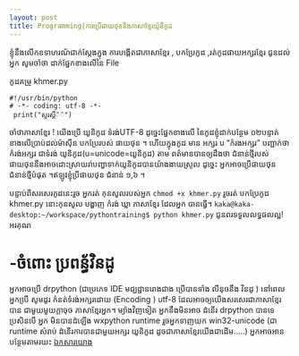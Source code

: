 ```yaml
---
layout: post
title: Programming|ការប្រើផាយថុននិង​ភាសាខ្មែរយ៉ូនីកូដ
---
```


ខ្ញុំនឹងលើកឧទាហរណ័ជាក់ស្ដែងក្នុង ការបង្កើតជាភាសាខ្មែរ , បកប្រែកូដ ,រត់កូដផាយអក្សរខ្មែរ  ជូនដល់អ្នក សូមចាំថា ដាក់ផ្នែក​ខាងលើនៃ File

កូដគម្រូ khmer.py

```
#!/usr/bin/python
# -*- coding: utf-8 -*-
 print("សួរស្ដី៉៉")
 ```

ចាំថាភាសាខ្មែរ ! យើងប្រើ យូនិកូដ ទំរង់UTF-8 ដូច្នេះផ្នែកខាងលើ នៃកូដខ្ញុំដាក់បន្ថែម ០២បន្ទាត់ខាងលើប្រាប់ដល់ម៉ាស៊ីន បកប្រែរបស់ ផាយថុន ។ ហើយក្នុងកូដ មាន អក្សរ u “កំរងអក្សរ” បញ្ជាក់ថា កំរង់អក្សរ ជាទំរង់ យូនិកូដ(u=unicode=យួនិកូដ)
 តាម ពត៌មានបានឲ្យដឹងថា ជំនាន់ថ្មីរបស់ ផាយថុននឹងអាចដោះស្រាយរា់បញ្ហាទាក់យូនិកូដបានយ៉ាងងាយស្រួល ដូច្នេះ អ្នកអាចប្រើផាយថុនជំនាន់ថ្មីបំផុត ។ឥឡូវខ្ញុំប្រីផាយថុន​ ជំនាន់ ១,៦ ។
 
 បន្ទាប់ពីសរសេរកូដនេះរួច អ្នក​រត់ កុនសូលរបស់អ្នក `chmod +x khmer.py`
រួចរត់ បកប្រែកូដ khmer.py នោះកុនសូល បង្ហាញ កំរង់ ឃ្លា ភាសាខ្មែរ ដែលអ្នក បានធ្វើ។
`kaka@kaka-desktop:~/workspace/pythontraining$ python khmer.py`
ជូនពរទទួលលទ្ធផលល្អ!
អរគុណ

# -ចំពោះ ប្រពន្ធ័វិនដូ #
អ្នកអាចប្រើ drpython (ជាប្រភេទ IDE មជ្ឃដ្ឋា​នរោងជាង ប្រើបានទាំង លីនុចនឹង វិនដូ ) នៅពេលអ្នកបើ្រ សូមដូរ កំនត់ទំរង់អក្សរដោយ (Encoding ) utf-8 ដែលអាចឲ្យយើងសរសេរជាភាសាខ្មែរបាន ជាមួយមួយក្ដាចុច ភាសាខ្មែរអ្នក។
ម្យ៉ាងវិញទៀត អ្នកនឹងមិនអាច ដំនើរ drpython បានទេប្រសិនបើ អ្នក មិនបានដំឡើង wxpython runtime
រួចអ្នកទាញយក  win32-unicode (ជា runtime សំរាប់ ដំនើរការបានជាមួយអក្សរ យូនិកូដ ដូចជាភាសាខ្មែរយើងជាដើម…..)
អ្នកអាចអានបន្ថែមតាមរយះ
[ឯកសារយោង](http://www.diveintopython.org/xml_processing/unicode.html)
